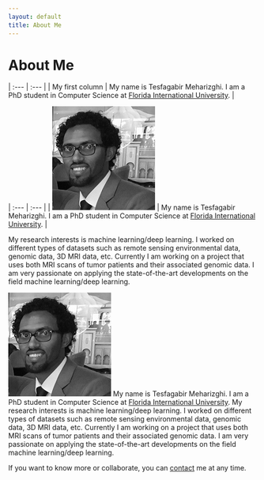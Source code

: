 ```yaml
---
layout: default
title: About Me
---
```

# About Me

| :---         |     :---     |
| My first column | My name is Tesfagabir Meharizghi. I am a PhD student in Computer Science at [Florida International University](https://www.cis.fiu.edu). |

| :---         |     :---     |
| ![](my_photo_bw.jpg) | My name is Tesfagabir Meharizghi. I am a PhD student in Computer Science at [Florida International University](https://www.cis.fiu.edu). |

My research interests is machine learning/deep learning. I worked on different types of datasets such as remote sensing environmental data, genomic data, 3D MRI data, etc. Currently I am working on a project that uses both MRI scans of tumor patients and their associated genomic data. I am very passionate on applying the state-of-the-art developments on the field machine learning/deep learning.     

![](my_photo_bw.jpg) My name is Tesfagabir Meharizghi. I am a PhD student in Computer Science at [Florida International University](https://www.cis.fiu.edu). My research interests is machine learning/deep learning. I worked on different types of datasets such as remote sensing environmental data, genomic data, 3D MRI data, etc. Currently I am working on a project that uses both MRI scans of tumor patients and their associated genomic data. I am very passionate on applying the state-of-the-art developments on the field machine learning/deep learning.

If you want to know more or collaborate, you can [contact](../contact/) me at any time.
